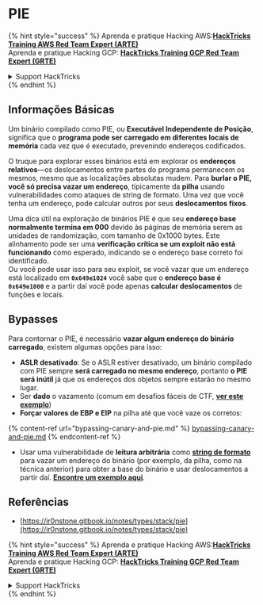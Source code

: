# PIE

{% hint style="success" %}
Aprenda e pratique Hacking AWS:<img src="/.gitbook/assets/arte.png" alt="" data-size="line">[**HackTricks Training AWS Red Team Expert (ARTE)**](https://training.hacktricks.xyz/courses/arte)<img src="/.gitbook/assets/arte.png" alt="" data-size="line">\
Aprenda e pratique Hacking GCP: <img src="/.gitbook/assets/grte.png" alt="" data-size="line">[**HackTricks Training GCP Red Team Expert (GRTE)**<img src="/.gitbook/assets/grte.png" alt="" data-size="line">](https://training.hacktricks.xyz/courses/grte)

<details>

<summary>Support HackTricks</summary>

* Confira os [**planos de assinatura**](https://github.com/sponsors/carlospolop)!
* **Junte-se ao** 💬 [**grupo do Discord**](https://discord.gg/hRep4RUj7f) ou ao [**grupo do telegram**](https://t.me/peass) ou **siga**-nos no **Twitter** 🐦 [**@hacktricks\_live**](https://twitter.com/hacktricks\_live)**.**
* **Compartilhe truques de hacking enviando PRs para os repositórios do** [**HackTricks**](https://github.com/carlospolop/hacktricks) e [**HackTricks Cloud**](https://github.com/carlospolop/hacktricks-cloud).

</details>
{% endhint %}

## Informações Básicas

Um binário compilado como PIE, ou **Executável Independente de Posição**, significa que o **programa pode ser carregado em diferentes locais de memória** cada vez que é executado, prevenindo endereços codificados.

O truque para explorar esses binários está em explorar os **endereços relativos**—os deslocamentos entre partes do programa permanecem os mesmos, mesmo que as localizações absolutas mudem. Para **burlar o PIE, você só precisa vazar um endereço**, tipicamente da **pilha** usando vulnerabilidades como ataques de string de formato. Uma vez que você tenha um endereço, pode calcular outros por seus **deslocamentos fixos**.

Uma dica útil na exploração de binários PIE é que seu **endereço base normalmente termina em 000** devido às páginas de memória serem as unidades de randomização, com tamanho de 0x1000 bytes. Este alinhamento pode ser uma **verificação crítica se um exploit não está funcionando** como esperado, indicando se o endereço base correto foi identificado.\
Ou você pode usar isso para seu exploit, se você vazar que um endereço está localizado em **`0x649e1024`** você sabe que o **endereço base é `0x649e1000`** e a partir daí você pode apenas **calcular deslocamentos** de funções e locais.

## Bypasses

Para contornar o PIE, é necessário **vazar algum endereço do binário carregado**, existem algumas opções para isso:

* **ASLR desativado**: Se o ASLR estiver desativado, um binário compilado com PIE sempre **será carregado no mesmo endereço**, portanto **o PIE será inútil** já que os endereços dos objetos sempre estarão no mesmo lugar.
* Ser **dado** o vazamento (comum em desafios fáceis de CTF, [**ver este exemplo**](https://ir0nstone.gitbook.io/notes/types/stack/pie/pie-exploit))
* **Forçar valores de EBP e EIP** na pilha até que você vaze os corretos:

{% content-ref url="bypassing-canary-and-pie.md" %}
[bypassing-canary-and-pie.md](bypassing-canary-and-pie.md)
{% endcontent-ref %}

* Usar uma vulnerabilidade de **leitura arbitrária** como [**string de formato**](../../format-strings/) para vazar um endereço do binário (por exemplo, da pilha, como na técnica anterior) para obter a base do binário e usar deslocamentos a partir daí. [**Encontre um exemplo aqui**](https://ir0nstone.gitbook.io/notes/types/stack/pie/pie-bypass).

## Referências

* [https://ir0nstone.gitbook.io/notes/types/stack/pie](https://ir0nstone.gitbook.io/notes/types/stack/pie)

{% hint style="success" %}
Aprenda e pratique Hacking AWS:<img src="/.gitbook/assets/arte.png" alt="" data-size="line">[**HackTricks Training AWS Red Team Expert (ARTE)**](https://training.hacktricks.xyz/courses/arte)<img src="/.gitbook/assets/arte.png" alt="" data-size="line">\
Aprenda e pratique Hacking GCP: <img src="/.gitbook/assets/grte.png" alt="" data-size="line">[**HackTricks Training GCP Red Team Expert (GRTE)**<img src="/.gitbook/assets/grte.png" alt="" data-size="line">](https://training.hacktricks.xyz/courses/grte)

<details>

<summary>Support HackTricks</summary>

* Confira os [**planos de assinatura**](https://github.com/sponsors/carlospolop)!
* **Junte-se ao** 💬 [**grupo do Discord**](https://discord.gg/hRep4RUj7f) ou ao [**grupo do telegram**](https://t.me/peass) ou **siga**-nos no **Twitter** 🐦 [**@hacktricks\_live**](https://twitter.com/hacktricks\_live)**.**
* **Compartilhe truques de hacking enviando PRs para os repositórios do** [**HackTricks**](https://github.com/carlospolop/hacktricks) e [**HackTricks Cloud**](https://github.com/carlospolop/hacktricks-cloud).

</details>
{% endhint %}
